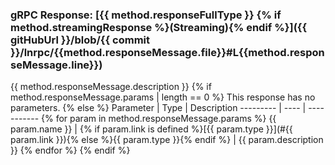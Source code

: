 ### gRPC Response: [{{ method.responseFullType }} {% if method.streamingResponse %}(Streaming){% endif %}]({{ gitHubUrl }}/blob/{{ commit }}/lnrpc/{{method.responseMessage.file}}#L{{method.responseMessage.line}})
{{ method.responseMessage.description }}
{% if method.responseMessage.params | length == 0 %}
This response has no parameters.
{% else %}
Parameter | Type | Description
--------- | ---- | ----------- {% for param in method.responseMessage.params %}
{{ param.name }} | {% if param.link is defined %}[{{ param.type }}](#{{ param.link }}){% else %}{{ param.type }}{% endif %} | {{ param.description }} {% endfor %} {% endif %}
